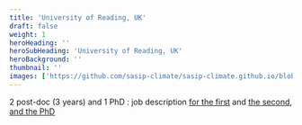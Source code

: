 ```yaml
---
title: 'University of Reading, UK'
draft: false
weight: 1
heroHeading: ''
heroSubHeading: 'University of Reading, UK'
heroBackground: ''
thumbnail: ''
images: ['https://github.com/sasip-climate/sasip-climate.github.io/blob/master/static/images/ice.jpg']
---
```


2 post-doc (3 years) and 1 PhD : job description [for the first](https://jobs.reading.ac.uk/displayjob.aspx?jobid=7714) and [the second](https://jobs.reading.ac.uk//displayjob.aspx?jobid=7712), [and the PhD](https://www.jobs.ac.uk/job/CFO071/phd-studentship-data-assimilation-and-machine-learning-to-emulate-sea-ice-thermodynamics)
